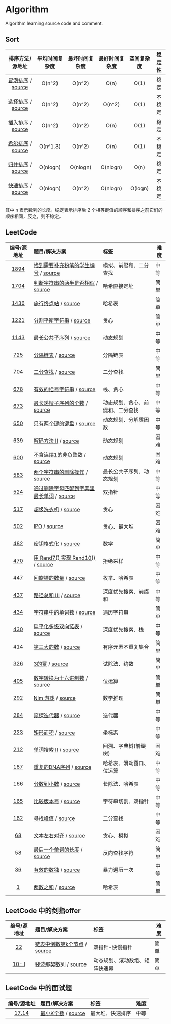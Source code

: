 # Algorithm

Algorithm learning source code and comment.

## Sort

排序方法/源地址|平均时间复杂度|最坏时间复杂度|最好时间复杂度|空间复杂度|稳定性
:-:|:-:|:-:|:-:|:-:|:-:
[冒泡排序](https://github.com/hujingbo98/notes/blob/master/algorithm/sort/bubbleSort.md) / [source](https://github.com/hujingbo98/notes/blob/master/code/source/algorithm/sort/bubbleSort.cpp)|O(n^2)|O(n^2)|O(n)|O(1)|稳定
[选择排序](https://github.com/hujingbo98/notes/blob/master/algorithm/sort/selectionSort.md) / [source](https://github.com/hujingbo98/notes/blob/master/code/source/algorithm/sort/selectionSort.cpp)|O(n^2)|O(n^2)|O(n^2)|O(1)|不稳定
[插入排序](https://github.com/hujingbo98/notes/blob/master/algorithm/sort/insertionSort.md) / [source](https://github.com/hujingbo98/notes/blob/master/code/source/algorithm/sort/insertionSort.cpp)|O(n^2)|O(n^2)|O(n)|O(1)|稳定
[希尔排序](https://github.com/hujingbo98/notes/blob/master/algorithm/sort/shellSort.md) / [source](https://github.com/hujingbo98/notes/blob/master/code/source/algorithm/sort/shellSort.cpp)|O(n^1.3)|O(n^2)|O(n)|O(1)|不稳定
[归并排序](https://github.com/hujingbo98/notes/blob/master/algorithm/sort/mergeSort.md) / [source](https://github.com/hujingbo98/notes/blob/master/code/source/algorithm/sort/mergeSort.cpp)|O(nlogn)|O(nlogn)|O(nlogn)|O(n)|稳定
[快速排序](https://github.com/hujingbo98/notes/blob/master/algorithm/sort/quickSort.md) / [source](https://github.com/hujingbo98/notes/blob/master/code/source/algorithm/sort/quickSort.cpp)|O(nlogn)|O(n^2)|O(nlogn)|O(logn)|不稳定

其中 n 表示数列的长度。稳定表示排序后 2 个相等键值的顺序和排序之前它们的顺序相同，反之，则不稳定。

## LeetCode

编号/源地址|题目/解决方案|标签|难度
:-:|:-|:-|-|
[1894](https://leetcode-cn.com/problems/find-the-student-that-will-replace-the-chalk)|[找到需要补充粉笔的学生编号](https://github.com/hujingbo98/notes/blob/master/algorithm/leetcode/0001_TwoSum.md) / [source](https://github.com/hujingbo98/notes/blob/master/code/source/leetcode/1894_FindTheStudentThatWillReplaceTheChalk.cpp)|模拟、前缀和、二分查找|中等
[1704](https://leetcode-cn.com/problems/determine-if-string-halves-are-alike/)|[判断字符串的两半是否相似](https://github.com/hujingbo98/notes/blob/master/algorithm/leetcode/leetcode/1704_DetermineifStringHalvesAreAlike.md) / [source](https://github.com/hujingbo98/notes/blob/master/code/source/leetcode/1704_DetermineifStringHalvesAreAlike.cpp)|哈希直接定址|简单
[1436](https://leetcode-cn.com/problems/destination-city/)|[旅行终点站](https://github.com/hujingbo98/notes/blob/master/algorithm/leetcode/1436_DestinationCity.md) / [source](https://github.com/hujingbo98/notes/blob/master/code/source/leetcode/1436_DestinationCity.cpp)|哈希表|简单
[1221](https://leetcode-cn.com/problems/split-a-string-in-balanced-strings/)|[分割平衡字符串](https://github.com/hujingbo98/notes/blob/master/algorithm/leetcode/1704_DetermineifStringHalvesAreAlike.md) / [source](https://github.com/hujingbo98/notes/blob/master/code/source/leetcode/1704_DetermineifStringHalvesAreAlike.cpp)|贪心|简单
[1143](https://leetcode-cn.com/problems/longest-common-subsequence/)|[最长公共子序列](https://github.com/hujingbo98/notes/blob/master/algorithm/leetcode/1143_LongestCommonSubsequence.md) / [source](https://github.com/hujingbo98/notes/blob/master/code/source/leetcode/1143_LongestCommonSubsequence.cpp)|动态规划|中等
[725](https://leetcode-cn.com/problems/split-linked-list-in-parts/)|[分隔链表](https://github.com/hujingbo98/notes/blob/master/algorithm/leetcode/0725_SplitLinkedListInParts.md) / [source](https://github.com/hujingbo98/notes/blob/master/code/source/leetcode/0725_SplitLinkedListInParts.cpp)|分隔链表|中等
[704](https://leetcode-cn.com/problems/binary-search/)|[二分查找](https://github.com/hujingbo98/notes/blob/master/algorithm/leetcode/0704_BinarySearch.md) / [source](https://github.com/hujingbo98/notes/blob/master/code/source/leetcode/0704_BinarySearch.cpp)|二分查找|简单
[678](https://leetcode-cn.com/problems/valid-parenthesis-string/)|[有效的括号字符串](https://github.com/hujingbo98/notes/blob/master/algorithm/leetcode/0678_ValidParenthesisString.md) / [source](https://github.com/hujingbo98/notes/blob/master/code/source/leetcode/0678_ValidParenthesisString.cpp)|栈、贪心|中等
[673](https://leetcode-cn.com/problems/number-of-longest-increasing-subsequence/)|[最长递增子序列的个数](https://github.com/hujingbo98/notes/blob/master/algorithm/leetcode/0673_NumberofLongestIncreasingSubsequence.md) / [source](https://github.com/hujingbo98/notes/blob/master/code/source/leetcode/0673_NumberofLongestIncreasingSubsequence.cpp)|动态规划、贪心、前缀和、二分查找|中等
[650](https://leetcode-cn.com/problems/2-keys-keyboard/)|[只有两个键的键盘](https://github.com/hujingbo98/notes/blob/master/algorithm/leetcode/0650_2KeysKeyboard.md) / [source](https://github.com/hujingbo98/notes/blob/master/code/source/leetcode/0650_2KeysKeyboard.cpp)|动态规划、分解质因数|中等
[639](https://leetcode-cn.com/problems/decode-ways-ii/)|[解码方法 II](https://github.com/hujingbo98/notes/blob/master/algorithm/leetcode/0639_DecodeWaysII.md) / [source](https://github.com/hujingbo98/notes/blob/master/code/source/leetcode/0639_DecodeWaysII.cpp)|动态规划|困难
[600](https://leetcode-cn.com/problems/non-negative-integers-without-consecutive-ones/)|[不含连续1的非负整数](https://github.com/hujingbo98/notes/blob/master/algorithm/leetcode/0600_Non-negativeIntegersWithoutConsecutiveOnes.md) / [source](https://github.com/hujingbo98/notes/blob/master/code/source/leetcode/0600_Non-negativeIntegersWithoutConsecutiveOnes.cpp)|动态规划|困难
[583](https://leetcode-cn.com/problems/delete-operation-for-two-strings/)|[两个字符串的删除操作](https://github.com/hujingbo98/notes/blob/master/algorithm/leetcode/0583_DeleteOperationForTwoStrings.md) / [source](https://github.com/hujingbo98/notes/blob/master/code/source/leetcode/0583_DeleteOperationForTwoStrings.cpp)|最长公共子序列、动态规划|中等
[524](https://leetcode-cn.com/problems/longest-word-in-dictionary-through-deleting/)|[通过删除字母匹配到字典里最长单词](https://github.com/hujingbo98/notes/blob/master/algorithm/leetcode/0524_LongestWordInDictionaryThroughDeleting.md) / [source](https://github.com/hujingbo98/notes/blob/master/code/source/leetcode/0524_LongestWordInDictionaryThroughDeleting.cpp)|双指针|中等
[517](https://leetcode-cn.com/problems/super-washing-machines/)|[超级洗衣机](https://github.com/hujingbo98/notes/blob/master/algorithm/leetcode/0517_SuperWashingMachines.md) / [source](https://github.com/hujingbo98/notes/blob/master/code/source/leetcode/0517_SuperWashingMachines.cpp)|贪心|困难
[502](https://leetcode-cn.com/problems/ipo/)|[IPO](https://github.com/hujingbo98/notes/blob/master/algorithm/leetcode/0502_IPO.md) / [source](https://github.com/hujingbo98/notes/blob/master/code/source/leetcode/0502_IPO.cpp)|贪心、最大堆|困难
[482](https://leetcode-cn.com/problems/license-key-formatting/)|[密钥格式化](https://github.com/hujingbo98/notes/blob/master/algorithm/leetcode/0482_LicenseKeyFormatting.md) / [source](https://github.com/hujingbo98/notes/blob/master/code/source/leetcode/0482_LicenseKeyFormatting.cpp)|数学|简单
[470](https://leetcode-cn.com/problems/implement-rand10-using-rand7/)|[用 Rand7() 实现 Rand10()](https://github.com/hujingbo98/notes/blob/master/algorithm/leetcode/0470_ImplementRand10UsingRand7.md) / [source](https://github.com/hujingbo98/notes/blob/master/code/source/leetcode/0470_ImplementRand10UsingRand7.cpp)|拒绝采样|中等
[447](https://leetcode-cn.com/problems/number-of-boomerangs/)|[回旋镖的数量](https://github.com/hujingbo98/notes/blob/master/algorithm/leetcode/0447_NumberOfBoomerangs.md) / [source](https://github.com/hujingbo98/notes/blob/master/code/source/leetcode/0447_NumberOfBoomerangs.cpp)|枚举、哈希表|中等
[437](https://leetcode-cn.com/problems/path-sum-iii/)|[路径总和 III](https://github.com/hujingbo98/notes/blob/master/algorithm/leetcode/0437_PathSumIII.md) / [source](https://github.com/hujingbo98/notes/blob/master/code/source/leetcode/0437_PathSumIII.cpp)|深度优先搜索、前缀和|中等
[434](https://leetcode-cn.com/problems/number-of-segments-in-a-string/)|[字符串中的单词数](https://github.com/hujingbo98/notes/blob/master/algorithm/leetcode/0434_NumberOfSegmentsInAString.md) / [source](https://github.com/hujingbo98/notes/blob/master/code/source/leetcode/0434_NumberOfSegmentsInAString.cpp)|遍历字符串|简单
[430](https://leetcode-cn.com/problems/flatten-a-multilevel-doubly-linked-list/)|[扁平化多级双向链表](https://github.com/hujingbo98/notes/blob/master/algorithm/leetcode/0430_FlattenAMultilevelDoublyLinkedList.md) / [source](https://github.com/hujingbo98/notes/blob/master/code/source/leetcode/0430_FlattenAMultilevelDoublyLinkedList.cpp)|深度优先搜索、栈|中等
[414](https://leetcode-cn.com/problems/third-maximum-number/)|[第三大的数](https://github.com/hujingbo98/notes/blob/master/algorithm/leetcode/0414_ThirdMaximumNumber.md) / [source](https://github.com/hujingbo98/notes/blob/master/code/source/leetcode/0414_ThirdMaximumNumber.cpp)|有序元素不重复集合|简单
[326](https://leetcode-cn.com/problems/power-of-three/)|[3的幂](https://github.com/hujingbo98/notes/blob/master/algorithm/leetcode/0326_PowerOfThree.md) / [source](https://github.com/hujingbo98/notes/blob/master/code/source/leetcode/0326_PowerOfThree.cpp)|试除法、约数|简单
[405](https://leetcode-cn.com/problems/convert-a-number-to-hexadecimal/)|[数字转换为十六进制数](https://github.com/hujingbo98/notes/blob/master/algorithm/leetcode/0405_ConvertANumberToHexadecimal.md) / [source](https://github.com/hujingbo98/notes/blob/master/code/source/leetcode/0405_ConvertANumberToHexadecimal.cpp)|位运算|简单
[292](https://leetcode-cn.com/problems/nim-game/)|[Nim 游戏](https://github.com/hujingbo98/notes/blob/master/algorithm/leetcode/0292_NimGame.md) / [source](https://github.com/hujingbo98/notes/blob/master/code/source/leetcode/0292_NimGame.cpp)|数学推理|简单
[284](https://leetcode-cn.com/problems/peeking-iterator/)|[窥探迭代器](https://github.com/hujingbo98/notes/blob/master/algorithm/leetcode/0284_PeekingIterator.md) / [source](https://github.com/hujingbo98/notes/blob/master/code/source/leetcode/0284_PeekingIterator.cpp)|迭代器|中等
[223](https://leetcode-cn.com/problems/rectangle-area/)|[矩形面积](https://github.com/hujingbo98/notes/blob/master/algorithm/leetcode/0223_RectangleArea.md) / [source](https://github.com/hujingbo98/notes/blob/master/code/source/leetcode/0223_RectangleArea.cpp)|坐标系|中等
[212](https://leetcode-cn.com/problems/word-search-ii/)|[单词搜索 II](https://github.com/hujingbo98/notes/blob/master/algorithm/leetcode/0212_WordSearchII.md) / [source](https://github.com/hujingbo98/notes/blob/master/code/source/leetcode/0212_WordSearchII.cpp)|回溯、字典树(前缀树)|困难
[187](https://leetcode-cn.com/problems/repeated-dna-sequences/)|[重复的DNA序列](https://github.com/hujingbo98/notes/blob/master/algorithm/leetcode/0187_RepeatedDNASequences.md) / [source](https://github.com/hujingbo98/notes/blob/master/code/source/leetcode/0187_RepeatedDNASequences.cpp)|哈希表、滑动窗口、位运算|中等
[166](https://leetcode-cn.com/problems/fraction-to-recurring-decimal/)|[分数到小数](https://github.com/hujingbo98/notes/blob/master/algorithm/leetcode/0166_FractionToRecurringDecimal.md) / [source](https://github.com/hujingbo98/notes/blob/master/code/source/leetcode/0166_FractionToRecurringDecimal.cpp)|长除法、哈希表|中等
[165](https://leetcode-cn.com/problems/compare-version-numbers)|[比较版本号](https://github.com/hujingbo98/notes/blob/master/algorithm/leetcode/0165_CompareVersionNumbers.md) / [source](https://github.com/hujingbo98/notes/blob/master/code/source/leetcode/0165_CompareVersionNumbers.cpp)|字符串切割、双指针|中等
[162](https://leetcode-cn.com/problems/find-peak-element/)|[寻找峰值](https://github.com/hujingbo98/notes/blob/master/algorithm/leetcode/0162_FindPeakElement.md) / [source](https://github.com/hujingbo98/notes/blob/master/code/source/leetcode/0162_FindPeakElement.cpp)|二分查找|中等
[68](https://leetcode-cn.com/problems/text-justification)|[文本左右对齐](https://github.com/hujingbo98/notes/blob/master/algorithm/leetcode/0068_TextJustification.md) / [source](https://github.com/hujingbo98/notes/blob/master/code/source/leetcode/0068_TextJustification.cpp)|贪心、模拟|困难
[58](https://leetcode-cn.com/problems/length-of-last-word/)|[最后一个单词的长度](https://github.com/hujingbo98/notes/blob/master/algorithm/leetcode/0058_LengthOfLastWord.md) / [source](https://github.com/hujingbo98/notes/blob/master/code/source/leetcode/0058_LengthOfLastWord.cpp)|反向查找字符|简单
[36](https://leetcode-cn.com/problems/valid-sudoku/)|[有效的数独](https://github.com/hujingbo98/notes/blob/master/algorithm/leetcode/0036_ValidSudoku.md) / [source](https://github.com/hujingbo98/notes/blob/master/code/source/leetcode/0036_ValidSudoku.cpp)|暴力遍历一次|中等
[1](https://leetcode-cn.com/problems/two-sum/)|[两数之和](https://github.com/hujingbo98/notes/blob/master/algorithm/leetcode/0001_TwoSum.md) / [source](https://github.com/hujingbo98/notes/blob/master/code/source/leetcode/0001_TwoSum.cpp)|哈希表|简单

## LeetCode 中的剑指offer

编号/源地址|题目/解决方案|标签|难度
:-:|:-|:-|-|
[22](https://leetcode-cn.com/problems/lian-biao-zhong-dao-shu-di-kge-jie-dian-lcof/)|[链表中倒数第k个节点](https://github.com/hujingbo98/notes/blob/master/algorithm/jianzhioffer/22_TheKthNodeFromTheBottomInTheLinkedList.md) / [source](https://github.com/hujingbo98/notes/blob/master/code/source/jianzhioffer/22_TheKthNodeFromTheBottomInTheLinkedList.cpp)|双指针-快慢指针|简单
[10- I](https://leetcode-cn.com/problems/fei-bo-na-qi-shu-lie-lcof/)|[斐波那契数列](https://github.com/hujingbo98/notes/blob/master/algorithm/jianzhioffer/10-I_FibonacciSequence.md) / [source](https://github.com/hujingbo98/notes/blob/master/code/source/jianzhioffer/10-I_FibonacciSequence.cpp)|动态规划、滚动数组、矩阵快速幂|简单

## LeetCode 中的面试题

编号/源地址|题目/解决方案|标签|难度
:-:|:-|:-|-|
[17.14](https://leetcode-cn.com/problems/smallest-k-lcci/)|[最小K个数](https://github.com/hujingbo98/notes/blob/master/algorithm/leetcodeInterviewProblem/17_14_SmallestKNumbers.md) / [source](https://github.com/hujingbo98/notes/blob/master/code/source/leetcodeInterviewProblem/17_14_SmallestKNumbers.cpp)|最大堆、快速排序|中等
